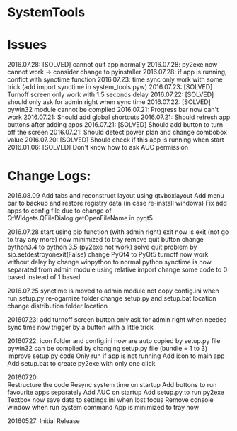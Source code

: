 # SystemTools

# Issues

2016.07.28: [SOLVED] cannot quit app normally
2016.07.28: py2exe now cannot work -> consider change to pyinstaller
2016.07.28: if app is running, confict with synctime function
2016.07.23: time sync only work with some trick (add import synctime in system_tools.pyw)
2016.07.23: [SOLVED] Turnoff screen only work with 1.5 seconds delay
2016.07.22: [SOLVED] should only ask for admin right when sync time
2016.07.22: [SOLVED] pywin32 module cannot be complied
2016.07.21: Progress bar now can't work
2016.07.21: Should add global shortcuts
2016.07.21: Should refresh app buttons after adding apps
2016.07.21: [SOLVED] Should add button to turn off the screen
2016.07.21: Should detect power plan and change combobox value
2016.07.20: [SOLVED] Should check if this app is running when start
2016.01.06: [SOLVED] Don't know how to ask AUC permission

# Change Logs:

2016.08.09
	Add tabs and reconstruct layout using qtvboxlayout
	Add menu bar to backup and restore registry data (in case re-install windows)
	Fix add apps to config file due to change of QtWidgets.QFileDialog.getOpenFileName in pyqt5	
	
2016.07.28
	start using pip function (with admin right)
	exit now is exit (not go to tray any more)
	now minimized to tray
	remove quit button
	change python3.4 to python 3.5 (py2exe not work)
	solve quit problem by sip.setdestroyonexit(False)
	change PyQt4 to PyQt5
	turnoff now work without delay by change winpython to normal python
	synctime is now separated from admin module using relative import
	change some code to 0 based instead of 1 based

2016.07.25
	synctime is moved to admin module
	not copy config.ini when run setup.py
	re-ogarnize folder
	change setup.py and setup.bat location
	change distribution folder location

20160723:
	add turnoff screen button
	only ask for admin right when needed
	sync time now trigger by a button with a little trick

20160722:
	icon folder and config.ini now are auto copied by setup.py file
	pywin32 can be complied by changing setup.py file (bundle = 1 to 3)
	improve setup.py code
	Only run if app is not running
	Add icon to main app
	Add setup.bat to create py2exe with only one click

20160720:	
	Restructure the code
	Resync system time on startup
	Add buttons to run favourite apps separately
	Add AUC on startup
	Add setup.py to run py2exe
	Textbox now save data to settings.ini when lost focus
	Remove console window when run system command
	App is minimized to tray now

20160527: 
	Initial Release